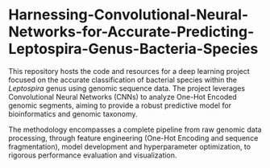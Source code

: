 # Harnessing-Convolutional-Neural-Networks-for-Accurate-Predicting-Leptospira-Genus-Bacteria-Species

This repository hosts the code and resources for a deep learning project focused on the accurate classification of bacterial species within the *Leptospira* genus using genomic sequence data. The project leverages Convolutional Neural Networks (CNNs) to analyze One-Hot Encoded genomic segments, aiming to provide a robust predictive model for bioinformatics and genomic taxonomy.

The methodology encompasses a complete pipeline from raw genomic data processing, through feature engineering (One-Hot Encoding and sequence fragmentation), model development and hyperparameter optimization, to rigorous performance evaluation and visualization.

